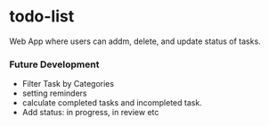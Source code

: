 # todo-list

Web App where users can addm, delete, and update status of tasks.

### Future Development
- Filter Task by Categories
- setting reminders
- calculate completed tasks and incompleted task.
- Add status: in progress, in review etc
